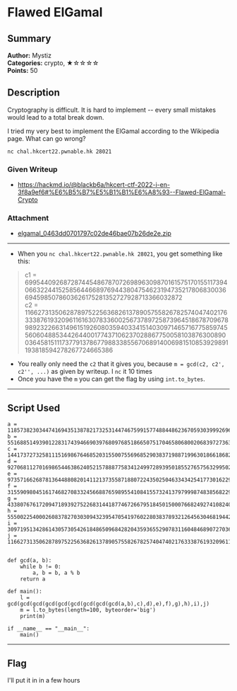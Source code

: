 Flawed ElGamal
===
## Summary
**Author:** Mystiz  
**Categories:** crypto, ★☆☆☆☆  
**Points:** 50

## Description

Cryptography is difficult. It is hard to implement -- every small mistakes would lead to a total break down.

I tried my very best to implement the ElGamal according to the Wikipedia page. What can go wrong?

`nc chal.hkcert22.pwnable.hk 28021`

### Given Writeup

- https://hackmd.io/@blackb6a/hkcert-ctf-2022-i-en-3f8a9ef6#%E6%B5%B7%E5%B1%B1%E6%A8%93--Flawed-ElGamal-Crypto

### Attachment

- [elgamal_0463dd0701797c02de46bae07b26de2e.zip](https://github.com/T0x1cL/t0x1cl.github.io/raw/writeup/elgamal_0463dd0701797c02de46bae07b26de2e.zip)

---

- When you `nc chal.hkcert22.pwnable.hk 28021`, you get something like this:  
> c1 = 699544092687287445486787072698963098701615751701551173940663224415258564466897694438047546231947352178068300366945985078603626175281352727928713366032872  
c2 = 116627313506287897522563682613789057558267825740474021763338761932096116163078336002567378972587396451867870967898923226631496151926080359403341514030971465716775859745560604885344264400177437106237028867750058103876300890036458151117377913786779883385567068914006981510853929891193818594278267724665386  
- You really only need the `c2` that it gives you, because `m = gcd(c2, c2', c2'', ...)` as given by writeup. I `nc` it 10 times 
- Once you have the `m` you can get the flag by using `int.to_bytes`.  

---

## Script Used
```
a = 118573823034474169435138782173253144746759915774884486236705930399926961222399363734729998576737442495918733469391282021889415855438489694622471652095511677988637858200121111575267456768616110675187495102194302940773481851512701536040356657212683408205588560142891544168262590530282977408181014298902849
b = 55168851493901228317439466903976809768518665075170465806800206839727363988963839813492671283446923984477770324747236047892408059688447208323610106943922591134537446154509399200641541388771006185545180021998000999772632512990628827674134098338528073885217278457922425473195475499941134363843748218210330
c = 14417372732581115169867646852031550075569685290383719887199630186618682015825304750278421829903288998051904760056083361347405824927275495513320624215090955167615199012228364695116948338179230214787128854745322373442456339875687111956906781494880004152457924216711484578361355246301107330632453212546663
d = 92706811270169865446386240521578887758341249972893950185527657563299502612034069613499566388140459343321051839769217875111484995893104663931687248310568252574264259410853257283694985575362562894384792970899840031329521733894300775930315813840171727043891563015163219839262326226239593347821605110030986
e = 97357166268781364488082014112137355871880722435025046334342541773016229586800090267694440798551415058965785274208277479479406652849602983936235830515154111565355582577477393159938694593359866653876494314459758994552188079944805598401457922553033062914165907330930467701297792183186338325493887315580072
f = 31559098045161746827083324566887659895541084155732413797999874838568229831080036453663737018364958163835786613863305685060181918825704194712017840909499718201970371922514016931921203827862996696619710209692325833945129901458143428026562289508521174013431855591773903151786489552239408349482387903156871
g = 43380767617209471893927522683144187746726679518450150007668249274108240758665673422672288750467938081180192498045757736160175025072422962518405007536428645017440164034328099833224239467230474786078833468979232222077919693102041341907858663069860303265772971259270040954120657072046014332576003907508941
h = 5550022540002608378270303094323954705419760228038378932126456304681944245606604123306011789901783480536362797230469451990787865506062189017352403011528786981193087193060809795532786108496430087312766294333397310620148164102206410964247651113602557192998490717907450346097952562901821703071867788615646
i = 30971951342861430573054261848650968428204359365529078311604846890727036150374917170214422534919771091224601972917405241342138922823689859467081970802297816662241473935211336535433783494531246369760629484538718898973225005772671794748771189958760021157680889830887894637914418839207122641886648047498856
j = 116627313506287897522563682613789057558267825740474021763338761932096116163078336002567378972587396451867870967898923226631496151926080359403341514030971465716775859745560604885344264400177437106237028867750058103876300890036458151117377913786779883385567068914006981510853929891193818594278267724665386


def gcd(a, b):
    while b != 0:
        a, b = b, a % b
    return a

def main():
    l = gcd(gcd(gcd(gcd(gcd(gcd(gcd(gcd(gcd(a,b),c),d),e),f),g),h),i),j)
    m = l.to_bytes(length=100, byteorder='big')
    print(m)

if __name__ == "__main__":
    main()
```
---
## Flag
I'll put it in in a few hours
